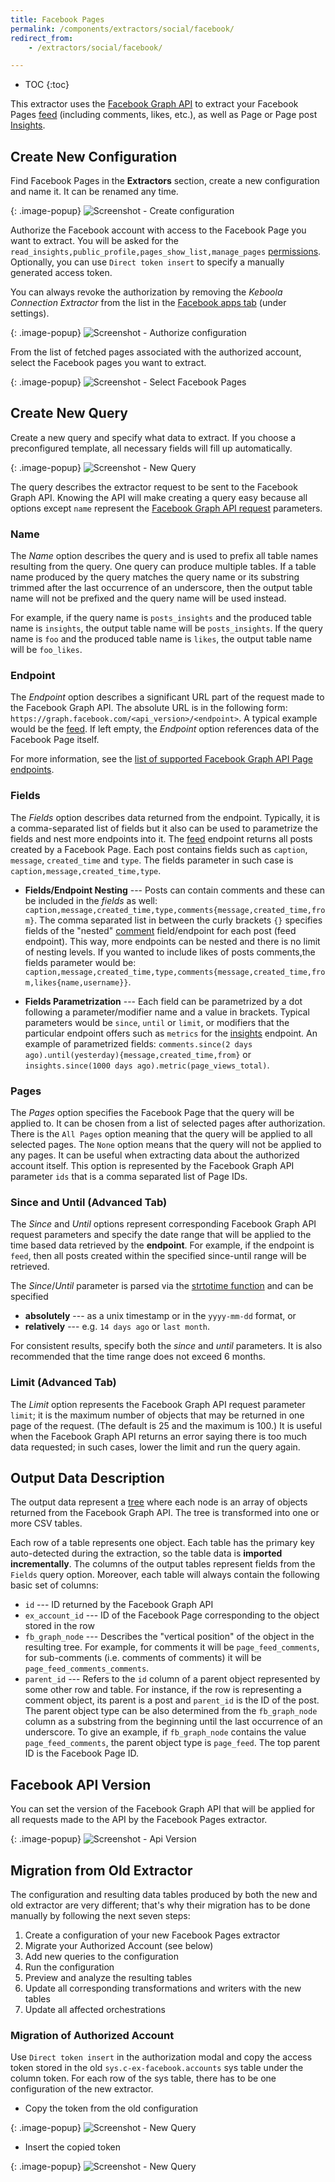 ```yaml
---
title: Facebook Pages
permalink: /components/extractors/social/facebook/
redirect_from:
    - /extractors/social/facebook/

---
```


* TOC
{:toc}

This extractor uses the [Facebook Graph API](https://developers.facebook.com/docs/graph-api) to extract 
your Facebook Pages [feed](https://developers.facebook.com/docs/graph-api/reference/page/feed) 
(including comments, likes, etc.), as well as Page or Page post [Insights](https://developers.facebook.com/docs/graph-api/reference/v3.0/insights).

## Create New Configuration
Find Facebook Pages in the **Extractors** section, create a new configuration and name it. It can be renamed any time.

{: .image-popup}
![Screenshot - Create configuration](/components/extractors/social/facebook/createconfig.png)

Authorize the Facebook account with access to the Facebook Page you want to extract.
You will be asked for the `read_insights,public_profile,pages_show_list,manage_pages` [permissions](https://developers.facebook.com/docs/facebook-login/permissions).
Optionally, you can use `Direct token insert` to specify a manually generated access token.

You can always revoke the authorization by removing the *Keboola Connection Extractor* from the list
in the [Facebook apps tab](https://www.facebook.com/settings?tab=applications) (under settings).

{: .image-popup}
![Screenshot - Authorize configuration](/components/extractors/social/facebook/authorizefb.png)

From the list of fetched pages associated with the authorized account, select the Facebook pages you want to extract.

{: .image-popup}
![Screenshot - Select Facebook Pages](/components/extractors/social/facebook/selectpages.png)

## Create New Query
Create a new query and specify what data to extract. If you choose a preconfigured template,
all necessary fields will fill up automatically.

{: .image-popup}
![Screenshot - New Query](/components/extractors/social/facebook/newquery.png)

The query describes the extractor request to be sent to the Facebook Graph API. Knowing the API will make
creating a query easy because all options except `name` represent the [Facebook Graph API request](https://developers.facebook.com/docs/graph-api/using-graph-api) parameters.

### Name
The *Name* option describes the query and is used to prefix all table names resulting from the query.
One query can produce multiple tables. If a table name produced by the query matches the query name or 
its substring trimmed after the last occurrence of an underscore, then the output table name will not be 
prefixed and the query name will be used instead.

For example, if the query name is `posts_insights` and the produced table name is `insights`, the output
table name will be `posts_insights`. If the query name is `foo` and the produced table name is `likes`,
the output table name will be `foo_likes`.

### Endpoint
The *Endpoint* option describes a significant URL part of the request made to the Facebook Graph API.
The absolute URL is in the following form: `https://graph.facebook.com/<api_version>/<endpoint>`.
A typical example would be the [feed](https://developers.facebook.com/docs/graph-api/reference/v2.8/page/feed).
If left empty, the *Endpoint* option references data of the Facebook Page itself.

For more information, see the [list of supported Facebook Graph API Page endpoints](https://developers.facebook.com/docs/graph-api/reference/page/).

### Fields
The *Fields* option describes data returned from the endpoint. Typically, it is a comma-separated list of
fields but it also can be used to parametrize the fields and nest more endpoints into it.
The [feed](https://developers.facebook.com/docs/graph-api/reference/v2.8/page/feed) endpoint returns all
posts created by a Facebook Page. Each post contains fields such as `caption`, `message`, `created_time`
and `type`. The fields parameter in such case is `caption,message,created_time,type`.

- **Fields/Endpoint Nesting** ---
    Posts can contain comments and these can be included in the *fields* as well: `caption,message,created_time,type,comments{message,created_time,from}`. The comma separated list in between the curly brackets `{}` specifies fields of the "nested" [comment](https://developers.facebook.com/docs/graph-api/reference/v2.8/comment/) field/endpoint for each post (feed endpoint). This way, more endpoints can be nested and there is no limit of nesting levels. If you wanted to include likes of posts comments,the fields parameter would be: `caption,message,created_time,type,comments{message,created_time,from,likes{name,username}}`.

- **Fields Parametrization** ---
    Each field can be parametrized by a dot following a parameter/modifier name and a value in brackets.
    Typical parameters would be `since`, `until` or `limit`,
    or modifiers that the particular endpoint offers such as `metrics` for the [insights](https://developers.facebook.com/docs/graph-api/reference/v2.8/insights) endpoint.
    An example of parametrized fields: `comments.since(2 days ago).until(yesterday){message,created_time,from}` or `insights.since(1000 days ago).metric(page_views_total)`.

### Pages
The *Pages* option specifies the Facebook Page that the query will be applied to. It can be chosen from a
list of selected pages after authorization. There is the `All Pages` option meaning that the query will
be applied to all selected pages. The `None` option means that the query will not be applied to any pages.
It can be useful when extracting data about the authorized account itself. This option is represented
by the Facebook Graph API parameter `ids` that is a comma separated list of Page IDs.

### Since and Until (Advanced Tab)
The *Since* and *Until* options represent corresponding Facebook Graph API request parameters and
specify the date range that will be applied to the time based data retrieved by the **endpoint**. For
example, if the endpoint is `feed`, then all posts created within the specified since-until range will be retrieved.

The *Since*/*Until* parameter is parsed via the [strtotime function](http://php.net/manual/en/function.strtotime.php) and can be specified

- **absolutely** --- as a unix timestamp or in the `yyyy-mm-dd` format, or
- **relatively** --- e.g. `14 days ago` or `last month`.

For consistent results, specify both the *since* and *until* parameters. It is also recommended that the 
time range does not exceed 6 months.

### Limit (Advanced Tab)
The *Limit* option represents the Facebook Graph API request parameter `limit`; it is the maximum number
of objects that may be returned in one page of the request. (The default is 25 and the maximum is 100.)
It is useful when the Facebook Graph API returns an error saying there is too much data requested; in such
cases, lower the limit and run the query again.

## Output Data Description
The output data represent a [tree](https://en.wikipedia.org/wiki/Tree_(graph_theory)) where each node is an
array of objects returned from the Facebook Graph API. The tree is transformed into one or more CSV tables.

Each row of a table represents one object. Each table has the primary key auto-detected during the
extraction, so the table data is **imported incrementally**. The columns of the output tables represent
fields from the `Fields` query option. Moreover, each table will always contain the following basic set of columns:

- `id` --- ID returned by the Facebook Graph API
- `ex_account_id` --- ID of the Facebook Page corresponding to the object stored in the row
- `fb_graph_node` --- Describes the "vertical position" of the object in the resulting tree. For example,
for comments it will be `page_feed_comments`, for sub-comments (i.e. comments of comments) it will be
`page_feed_comments_comments`.
- `parent_id` --- Refers to the `id` column of a parent object represented by some other row and table.
For instance, if the row is representing a comment object, its parent is a post and `parent_id`
is the ID of the post. The parent object type can be also determined from the `fb_graph_node` column as a
substring from the beginning until the last occurrence of an underscore. To give an example, if
`fb_graph_node` contains the value `page_feed_comments`, the parent object type is `page_feed`. The
top parent ID is the Facebook Page ID.

## Facebook API Version
You can set the version of the Facebook Graph API that will be applied for all requests made to the API
by the Facebook Pages extractor.

{: .image-popup}
![Screenshot - Api Version](/components/extractors/social/facebook/apiversion.png)

## Migration from Old Extractor
The configuration and resulting data tables produced by both the new and old extractor are very different; 
that's why their migration has to be done manually by following the next seven steps:

1. Create a configuration of your new Facebook Pages extractor
2. Migrate your Authorized Account (see below)
3. Add new queries to the configuration
4. Run the configuration
5. Preview and analyze the resulting tables
6. Update all corresponding transformations and writers with the new tables
7. Update all affected orchestrations

### Migration of Authorized Account

Use `Direct token insert` in the authorization modal and copy the access token stored in the old 
`sys.c-ex-facebook.accounts` sys table under the column token. For each row of the sys table, there has to 
be one configuration of the new extractor.

- Copy the token from the old configuration

{: .image-popup}
![Screenshot - New Query](/components/extractors/social/facebook/copytoken.png)

- Insert the copied token

{: .image-popup}
![Screenshot - New Query](/components/extractors/social/facebook/inserttoken.png)
